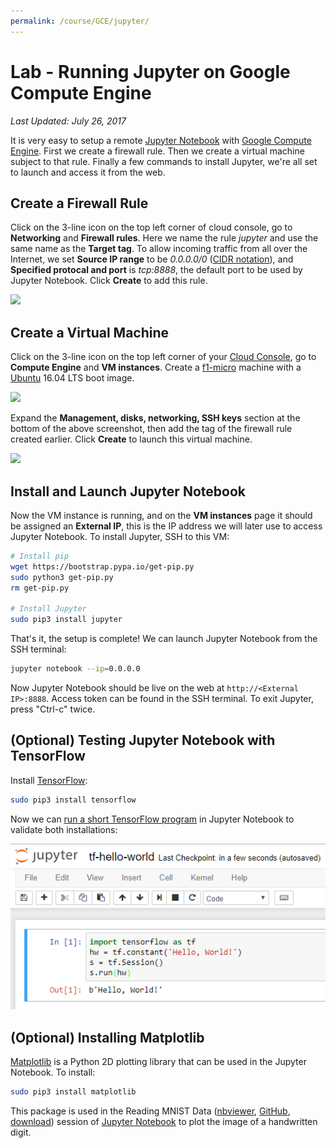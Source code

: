 ```yaml
---
permalink: /course/GCE/jupyter/
---
```

# Lab - Running Jupyter on Google Compute Engine

*Last Updated: July 26, 2017*

It is very easy to setup a remote [Jupyter Notebook](http://realai.org/course/jupyter/) with [Google Compute Engine](http://realai.org/course/GCE/). First we create a firewall rule. Then we create a virtual machine subject to that rule. Finally a few commands to install Jupyter, we're all set to launch and access it from the web.

## Create a Firewall Rule

Click on the 3-line icon on the top left corner of cloud console, go to **Networking** and **Firewall rules**. Here we name the rule *jupyter* and use the same name as the **Target tag**. To allow incoming traffic from all over the Internet, we set **Source IP range** to be *0.0.0.0/0* ([CIDR notation](https://en.wikipedia.org/wiki/Classless_Inter-Domain_Routing#CIDR_notation)), and **Specified protocal and port** is *tcp:8888*, the default port to be used by Jupyter Notebook. Click **Create** to add this rule.

![](/assets/images/course-gce-jupyter-1.png)

## Create a Virtual Machine

Click on the 3-line icon on the top left corner of your [Cloud Console](https://console.cloud.google.com), go to **Compute Engine** and **VM instances**. Create a [f1-micro](https://cloud.google.com/compute/pricing#predefined_machine_types) machine with a [Ubuntu](https://www.ubuntu.com/) 16.04 LTS boot image.

![](/assets/images/course-gce-jupyter-2.png)

Expand the **Management, disks, networking, SSH keys** section at the bottom of the above screenshot, then add the tag of the firewall rule created earlier. Click **Create** to launch this virtual machine.

![](/assets/images/course-gce-jupyter-3.png)

## Install and Launch Jupyter Notebook

Now the VM instance is running, and on the **VM instances** page it should be assigned an **External IP**, this is the IP address we will later use to access Jupyter Notebook. To install Jupyter, SSH to this VM:

```bash
# Install pip
wget https://bootstrap.pypa.io/get-pip.py
sudo python3 get-pip.py
rm get-pip.py

# Install Jupyter
sudo pip3 install jupyter
```

That's it, the setup is complete! We can launch Jupyter Notebook from the SSH terminal:

```bash
jupyter notebook --ip=0.0.0.0
```

Now Jupyter Notebook should be live on the web at `http://<External IP>:8888`. Access token can be found in the SSH terminal. To exit Jupyter, press "Ctrl-c" twice.

## (Optional) Testing Jupyter Notebook with TensorFlow

Install [TensorFlow](https://www.tensorflow.org/):

```bash
sudo pip3 install tensorflow
```

Now we can [run a short TensorFlow program](https://www.tensorflow.org/install/install_linux#run_a_short_tensorflow_program) in Jupyter Notebook to validate both installations:

![](/assets/images/course-gce-jupyter-4.png)

## (Optional) Installing Matplotlib

[Matplotlib](https://matplotlib.org/) is a Python 2D plotting library that can be used in the Jupyter Notebook. To install:

```bash
sudo pip3 install matplotlib
```

This package is used in the Reading MNIST Data ([nbviewer](http://nbviewer.jupyter.org/url/realai.org/course/jupyter/reading-MNIST-data.ipynb), [GitHub](https://github.com/real-ai/realai.org/blob/master/course/jupyter/reading-MNIST-data.ipynb), [download](http://realai.org/course/jupyter/reading-MNIST-data.ipynb)) session of [Jupyter Notebook](http://realai.org/course/jupyter/) to plot the image of a handwritten digit.

